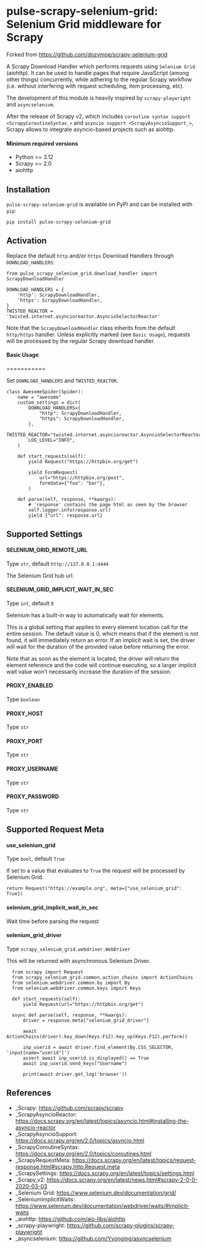 # pulse-scrapy-selenium-grid: Selenium Grid middleware for Scrapy
Forked from https://github.com/dozymoe/scrapy-selenium-grid

A Scrapy Download Handler which performs requests using `Selenium Grid` (aiohttp). 
It can be used to handle pages that require JavaScript (among other things) concurrently, while adhering to the regular Scrapy workflow (i.e. without interfering with request scheduling, item processing, etc).

The development of this module is heavily inspired by `scrapy-playwright` and `asyncselenium`.

After the release of Scrapy v2, which includes `coroutine syntax
support <ScrapyCoroutineSyntax_>` and `asyncio support <ScrapyAsyncioSupport_>`,
Scrapy allows to integrate asyncio-based projects such as aiohttp.


#### Minimum required versions
- Python >= 3.12 
- Scrapy >= 2.0
- aiohttp

## Installation
`pulse-scrapy-selenium-grid` is available on PyPI and can be installed with `pip`:
```
pip install pulse-scrapy-selenium-grid
```


## Activation
Replace the default `http` and/or `https` Download Handlers through `DOWNLOAD_HANDLERS`:

```
from pulse_scrapy_selenium_grid.download_handler import ScrapyDownloadHandler

DOWNLOAD_HANDLERS = {
    'http': ScrapyDownloadHandler,
    'https': ScrapyDownloadHandler,
}
TWISTED_REACTOR = 'twisted.internet.asyncioreactor.AsyncioSelectorReactor'
```
Note that the `ScrapyDownloadHandler` class inherits from the default `http/https` handler. 
Unless explicitly marked (see `Basic Usage`), requests will be processed by the regular Scrapy download handler.

#### Basic Usage
===========

Set `DOWNLOAD_HANDLERS` and `TWISTED_REACTOR`.
```
class AwesomeSpider(Spider):
    name = "awesome"
    custom_settings = dict(
        DOWNLOAD_HANDLERS={
            "http": ScrapyDownloadHandler,
            "https": ScrapyDownloadHandler,
        },
        TWISTED_REACTOR="twisted.internet.asyncioreactor.AsyncioSelectorReactor",
        LOG_LEVEL="INFO",
    )

    def start_requests(self):
        yield Request("https://httpbin.org/get")

        yield FormRequest(
            url="https://httpbin.org/post",
            formdata={"foo": "bar"},
        )

    def parse(self, response, **kwargs):
        # 'response' contains the page html as seen by the browser
        self.logger.info(response.url)
        yield {"url": response.url}
```

## Supported Settings

#### SELENIUM_GRID_REMOTE_URL

Type `str`, default `http://127.0.0.1:4444`  

The Selenium Grid hub url.

#### SELENIUM_GRID_IMPLICIT_WAIT_IN_SEC
Type `int`, default `0`

Selenium has a built-in way to automatically wait for elements.

This is a global setting that applies to every element location call for the entire session. The default value is 0, which means that if the element is not found, it will immediately return an error. If an implicit wait is set, the driver will wait for the duration of the provided value before returning the error.  

Note that as soon as the element is located, the driver will return the element reference and the code will continue executing, so a larger implicit wait value won’t necessarily increase the duration of the session.
#### PROXY_ENABLED
Type `boolean`

#### PROXY_HOST
Type `str`

#### PROXY_PORT
Type `str`

#### PROXY_USERNAME
Type `str`

#### PROXY_PASSWORD
Type `str`


## Supported Request Meta

#### use_selenium_grid

Type `bool`, default `True`

If set to a value that evaluates to `True` the request will be processed by Selenium Grid.
```
return Request("https://example.org", meta={"use_selenium_grid": True})
```

#### selenium_grid_implicit_wait_in_sec
Wait time before parsing the request

#### selenium_grid_driver
Type `scrapy_selenium_grid.webdriver.WebDriver`

This will be returned with asynchronous Selenium Driver.

```
  from scrapy import Request
  from scrapy_selenium_grid.common.action_chains import ActionChains
  from selenium.webdriver.common.by import By
  from selenium.webdriver.common.keys import Keys

  def start_requests(self):
      yield Request(url="https://httpbin.org/get")
  
  async def parse(self, response, **kwargs):
      driver = response.meta["selenium_grid_driver"]

      await ActionChains(driver).key_down(Keys.F12).key_up(Keys.F12).perform()

      inp_userid = await driver.find_element(By.CSS_SELECTOR, 'input[name="userid"]')
      assert await inp_userid.is_displayed() == True
      await inp_userid.send_keys("Username")

      print(await driver.get_log('browser'))
```


## References
- _Scrapy: https://github.com/scrapy/scrapy
- _ScrapyAsyncioReactor: https://docs.scrapy.org/en/latest/topics/asyncio.html#installing-the-asyncio-reactor
- _ScrapyAsyncioSupport: https://docs.scrapy.org/en/2.0/topics/asyncio.html
- _ScrapyCoroutineSyntax: https://docs.scrapy.org/en/2.0/topics/coroutines.html
- _ScrapyRequestMeta: https://docs.scrapy.org/en/latest/topics/request-response.html#scrapy.http.Request.meta
- _ScrapySettings: https://docs.scrapy.org/en/latest/topics/settings.html
- _Scrapy_v2: https://docs.scrapy.org/en/latest/news.html#scrapy-2-0-0-2020-03-03
- _Selenium Grid: https://www.selenium.dev/documentation/grid/
- _SeleniumImplicitWaits: https://www.selenium.dev/documentation/webdriver/waits/#implicit-waits
- _aiohttp: https://github.com/aio-libs/aiohttp
- _scrapy-playwright: https://github.com/scrapy-plugins/scrapy-playwright
- _asyncselenium: https://github.com/Yyonging/asyncselenium
